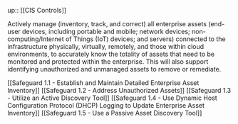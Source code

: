 up:: [[CIS Controls]]

Actively manage (inventory, track, and correct) all enterprise assets (end-user devices, including portable and mobile; network devices; non-computing/Internet of Things (IoT) devices; and servers) connected to the infrastructure physically, virtually, remotely, and those within cloud environments, to accurately know the totality of assets that need to be monitored and protected within the enterprise. This will also support identifying unauthorized and unmanaged assets to remove or remediate.

[[Safeguard 1.1 - Establish and Maintain Detailed Enterprise Asset Inventory]]
[[Safeguard 1.2 - Address Unauthorized Assets]]
[[Safeguard 1.3 - Utilize an Active Discovery Tool]]
[[Safeguard 1.4 - Use Dynamic Host Configuration Protocol (DHCP) Logging to Update Enterprise Asset Inventory]]
[[Safeguard 1.5 - Use a Passive Asset Discovery Tool]]
